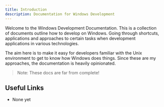 ```yaml
---
title: Introduction
description: Documentation for Windows Development
---
```


Welcome to the Windows Development Documentation. This is a collection of documents outline how to develop on Windows. Going through shortcuts, applications and approaches to certain tasks when development applications in various technologies.

The aim here is to make it easy for developers familiar with the Unix environment to get to know how Windows does things. Since these are my approaches, the documentation is heavily opinionated.

> Note: These docs are far from complete!

## Useful Links

- None yet